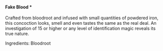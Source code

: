 #### Fake Blood *
Crafted from bloodroot and infused with small quantities of powdered iron, this concoction looks, smell and even tastes the same as the real deal. An investigation of 15 or higher or any level of identification magic reveals its true nature.

Ingredients: Bloodroot